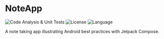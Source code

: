 # NoteApp

![Code Analysis & Unit Tests](https://github.com/karacca/NoteApp/workflows/Code%20Analysis%20%26%20Unit%20Tests/badge.svg) ![License](https://img.shields.io/github/license/karacca/NoteApp.svg) ![Language](https://img.shields.io/github/languages/top/karacca/NoteApp?color=blue&logo=kotlin)

A note taking app illustrating Android best practices with Jetpack Compose.

